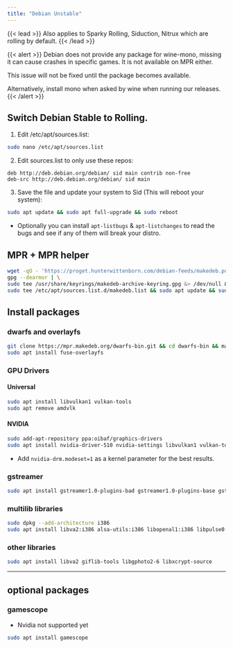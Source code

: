 ```yaml
---
title: "Debian Unstable"
---
```


{{< lead >}}
Also applies to Sparky Rolling, Siduction, Nitrux which are rolling by default.
{{< /lead >}}

{{< alert >}}
Debian does not provide any package for wine-mono, missing it can cause crashes in specific games. It is not available on MPR either.

This issue will not be fixed until the package becomes available.

Alternatively, install mono when asked by wine when running our releases.
{{< /alert >}}

## Switch Debian Stable to Rolling.
1. Edit /etc/apt/sources.list:
```bash
sudo nano /etc/apt/sources.list
```

2. Edit sources.list to only use these repos:
```text
deb http://deb.debian.org/debian/ sid main contrib non-free
deb-src http://deb.debian.org/debian/ sid main
```

3. Save the file and update your system to Sid (This will reboot your system):
```bash
sudo apt update && sudo apt full-upgrade && sudo reboot
```

- Optionally you can install `apt-listbugs` & `apt-listchanges` to read the bugs and see if any of them will break your distro.

## MPR + MPR helper
```bash
wget -qO - 'https://proget.hunterwittenborn.com/debian-feeds/makedeb.pub' | \
gpg --dearmor | \
sudo tee /usr/share/keyrings/makedeb-archive-keyring.gpg &> /dev/null && echo 'deb [signed-by=/usr/share/keyrings/makedeb-archive-keyring.gpg arch=all] https://proget.hunterwittenborn.com/ makedeb main' | \
sudo tee /etc/apt/sources.list.d/makedeb.list && sudo apt update && sudo apt install makedeb git && git clone https://mpr.hunterwittenborn.com/una-bin.git && cd una-bin && makedeb -si
```

## Install packages

### dwarfs and overlayfs
```bash
git clone https://mpr.makedeb.org/dwarfs-bin.git && cd dwarfs-bin && makedeb -si
sudo apt install fuse-overlayfs
```

### GPU Drivers

#### Universal
```bash
sudo apt install libvulkan1 vulkan-tools
sudo apt remove amdvlk
```

#### NVIDIA
```bash
sudo add-apt-repository ppa:oibaf/graphics-drivers
sudo apt install nvidia-driver-510 nvidia-settings libvulkan1 vulkan-tools
```
- Add `nvidia-drm.modeset=1` as a kernel parameter for the best results.


### gstreamer
```bash
sudo apt install gstreamer1.0-plugins-bad gstreamer1.0-plugins-base gstreamer1.0-plugins-good gstreamer1.0-plugins-ugly gstreamer1.0-vaapi libav-tools
```

### multilib libraries
```bash
sudo dpkg --add-architecture i386
sudo apt install libva2:i386 alsa-utils:i386 libopenal1:i386 libpulse0:i386
```

### other libraries
```bash
sudo apt install libva2 giflib-tools libgphoto2-6 libxcrypt-source
```

------------------------------------------

## optional packages

### gamescope
- Nvidia not supported yet

```bash
sudo apt install gamescope
```
